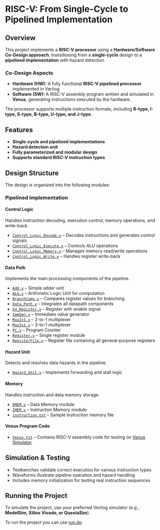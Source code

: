 # RISC-V: From Single-Cycle to Pipelined Implementation  

## Overview  
This project implements a **RISC-V processor** using a **Hardware/Software Co-Design approach**, transitioning from a **single-cycle** design to a **pipelined implementation** with hazard detection.  

### **Co-Design Aspects**
- **Hardware (HW):** A fully functional **RISC-V pipelined processor** implemented in Verilog.  
- **Software (SW):** A RISC-V assembly program written and simulated in **Venus**, generating instructions executed by the hardware.  

The processor supports multiple instruction formats, including **R-type, I-type, S-type, B-type, U-type, and J-type**.  

## Features  
- **Single-cycle and pipelined implementations**  
- **Hazard detection unit** 
- **Fully parameterized and modular design**  
- **Supports standard RISC-V instruction types**  

## Design Structure  

The design is organized into the following modules:  

### **Pipelined Implementation**  

#### **Control Logic**
Handles instruction decoding, execution control, memory operations, and write-back.  
- [`Control_Logic_Decode.v`](Control_Logic/Control_Logic_Decode.v) – Decodes instructions and generates control signals  
- [`Control_Logic_Execute.v`](Control_Logic/Control_Logic_Execute.v) – Controls ALU operations  
- [`Control_Logic_Memory.v`](Control_Logic/Control_Logic_Memory.v) – Manages memory read/write operations  
- [`Control_Logic_Write.v`](Control_Logic/Control_Logic_Write.v) – Handles register write-back  

#### **Data Path**
Implements the main processing components of the pipeline.  
- [`Add.v`](Data_Path/Add.v) – Simple adder unit  
- [`ALU.v`](Data_Path/ALU.v) – Arithmetic Logic Unit for computation  
- [`BranchComp.v`](Data_Path/BranchComp.v) – Compares register values for branching  
- [`Data_Path.v`](Data_Path/Data_Path.v) – Integrates all datapath components  
- [`En_Register.v`](Data_Path/En_Register.v) – Register with enable signal  
- [`ImmGen.v`](Data_Path/ImmGen.v) – Immediate value generator  
- [`Mux2x1.v`](Data_Path/Mux2x1.v) – 2-to-1 multiplexer  
- [`Mux3x1.v`](Data_Path/Mux3v1.v) – 3-to-1 multiplexer  
- [`PC.v`](Data_Path/PC.v) – Program Counter  
- [`Register.v`](Data_Path/Register.v) – Single register module  
- [`RegisterFile.v`](Data_Path/RegisterFile.v) – Register file containing all general-purpose registers  

#### **Hazard Unit** 
Detects and resolves data hazards in the pipeline.  
- [`Hazard_Unit.v`](Hazard_Unit/Hazard_Unit.v) – Implements forwarding and stall logic  

#### **Memory**
Handles instruction and data memory storage.  
- [`DMEM.v`](Memory/DMEM.v) – Data Memory module  
- [`IMEM.v`](Memory/IMEM.v) – Instruction Memory module  
- [`instruction.txt`](Memory/instruction.txt) – Sample instruction memory file  

#### **Venus Program Code** 
- [`Venus.txt`](Venus.txt) – Contains RISC-V assembly code for testing on [Venus Simulator](https://venus.cs61a.org/)  

## Simulation & Testing  
- Testbenches validate correct execution for various instruction types  
- Waveforms illustrate pipeline operation and hazard handling  
- Includes memory initialization for testing real instruction sequences  

## Running the Project  
To simulate the project, use your preferred Verilog simulator (e.g., **ModelSim, Xilinx Vivado, or QuestaSim**).

To run the project you can use [run.do](run.do)
